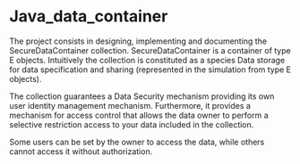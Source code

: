 # Java_data_container
The project consists in designing, implementing and documenting the SecureDataContainer<E> collection. SecureDataContainer<E> is a container of type E objects. Intuitively the collection is constituted as a species Data storage for data specification and sharing (represented in the simulation from type E objects). 

The collection guarantees a Data Security mechanism providing its own user identity management mechanism. Furthermore, it provides a mechanism for access control that allows the data owner to perform a selective restriction access to your data included in the collection. 

Some users can be set by the owner to access the data, while others cannot access it without authorization.

